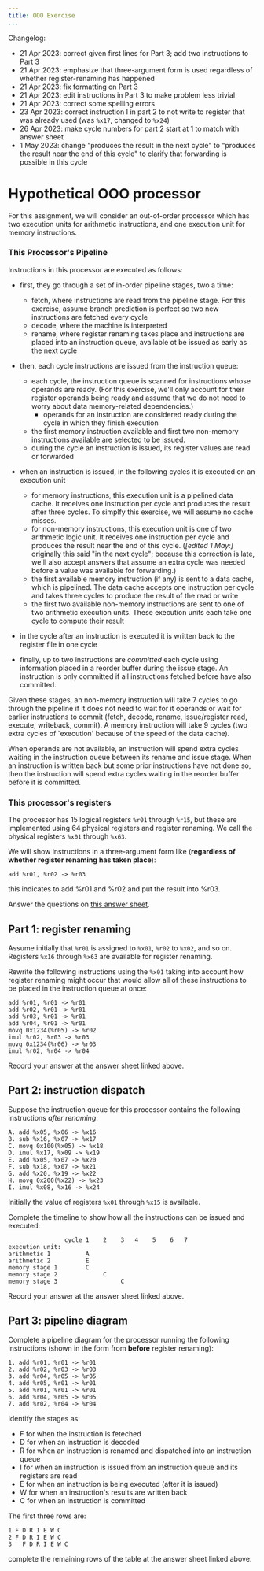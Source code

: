 ```yaml
---
title: OOO Exercise
...
```


<div class="changelog">
Changelog:

*  21 Apr 2023: correct given first lines for Part 3; add two instructions to Part 3
*  21 Apr 2023: emphasize that three-argument form is used regardless of whether register-renaming has happened
*  21 Apr 2023: fix formatting on Part 3
*  21 Apr 2023: edit instructions in Part 3 to make problem less trivial
*  21 Apr 2023: correct some spelling errors
*  23 Apr 2023: correct instruction I in part 2 to not write to register that was already used (was `%x17`, changed to `%x24`)
*  26 Apr 2023: make cycle numbers for part 2 start at 1 to match with answer sheet
*  1 May 2023: change "produces the result in the next cycle" to "produces the result near the end of this cycle" to clarify that forwarding is possible in this cycle
</div>

# Hypothetical OOO processor

For this assignment, we will consider an out-of-order processor which has two execution units for
arithmetic instructions, and one execution unit for memory instructions.

### This Processor's Pipeline 
Instructions in this processor are executed as follows:

*  first, they go through a set of in-order pipeline stages, two a time:

    *  fetch, where instructions are read from the pipeline stage. For this exercise, assume branch prediction is perfect so two new instructions
       are fetched every cycle
    *  decode, where the machine is interpreted
    *  rename, where register renaming takes place and instructions are placed into an instruction queue, available ot be issued as early
       as the next cycle

*  then, each cycle instructions are issued from the instruction queue:
    
    *  each cycle, the instruction queue is scanned for instructions whose operands are ready. (For this exercise, we'll only account for their register operands
        being ready and assume that we do not need to worry about data memory-related dependencies.)
        *  operands for an instruction are considered ready during the cycle in which they finish execution
    *  the first memory instruction available and first two non-memory instructions available are selected to be issued.
    *  during the cycle an instruction is issued, its register values are read or forwarded

*  when an instruction is issued, in the following cycles it is executed on an execution unit
    *  for memory instructions, this execution unit is a pipelined data cache. It receives one instruction per cycle
        and produces the result after three cycles. To simplfy this exercise, we will assume no cache misses.
    *  for non-memory instructions, this execution unit is one of two arithmetic logic unit. It receives one instruction per
        cycle and produces the result near the end of this cycle. (*[edited 1 May:]* originally this said "in the next cycle";
        because this correction is late, we'll also accept answers that assume an extra cycle was needed before a value was available for forwarding.)
    *  the first available memory instruction (if any) is sent to a data cache, which is pipelined. The data cache accepts one instruction per cycle
        and takes three cycles to produce the result of the read or write
    *  the first two available non-memory instructions are sent to one of two arithmetic execution units. These execution units each take one cycle
        to compute their result

*  in the cycle after an instruction is executed it is written back to the register file in one cycle
*  finally, up to two instructions are *committed* each cycle using information placed in a reorder buffer during the issue stage.
    An instruction is only committed if all instructions fetched before have also committed.

Given these stages, an non-memory instruction will take 7 cycles to go through the pipeline if it does not need to wait for it operands
or wait for earlier instructions to commit (fetch, decode, rename, issue/register read, execute, writeback, commit).
A memory instruction will take 9 cycles (two extra cycles of `execution' because of the speed of the data cache).

When operands are not available, an instruction will spend extra cycles waiting in the instruction queue between its rename
and issue stage. When an instruction is written back but some prior instructions have not done so,
then the instruction will spend extra cycles waiting in the reorder buffer before it is committed.

### This processor's registers

The processor has 15 logical registers `%r01` through `%r15`, but these are implemented using 64 physical registers and register renaming. We call the physical registers `%x01` through `%x63`.

We will show instructions in a three-argument form like (**regardless of whether register renaming has taken place**):
    
    add %r01, %r02 -> %r03

this indicates to add %r01 and %r02 and put the result into %r03.

Answer the questions on [this answer sheet](https://kytos02.cs.virginia.edu/cs3130-spring2023/ooo.php).

## Part 1: register renaming

Assume initially that `%r01` is assigned to `%x01`, `%r02` to `%x02`, and so on.
Registers `%x16` through `%x63` are available for register renaming.

Rewrite the following instructions using the `%x01` taking into account how register renaming
might occur that would allow all of these instructions to be placed in the instruction queue
at once:

    add %r01, %r01 -> %r01
    add %r02, %r01 -> %r01
    add %r03, %r01 -> %r01
    add %r04, %r01 -> %r01
    movq 0x1234(%r05) -> %r02
    imul %r02, %r03 -> %r03
    movq 0x1234(%r06) -> %r03
    imul %r02, %r04 -> %r04

Record your answer at the answer sheet linked above.

## Part 2: instruction dispatch

Suppose the instruction queue for this processor contains the following instructions
*after renaming*:

    A. add %x05, %x06 -> %x16
    B. sub %x16, %x07 -> %x17
    C. movq 0x100(%x05) -> %x18
    D. imul %x17, %x09 -> %x19
    E. add %x05, %x07 -> %x20
    F. sub %x18, %x07 -> %x21
    G. add %x20, %x19 -> %x22
    H. movq 0x200(%x22) -> %x23
    I. imul %x08, %x16 -> %x24

Initially the value of registers `%x01` through `%x15` is available.


Complete the timeline to show how all the instructions can be issued and executed:

                    cycle 1    2    3   4    5    6   7
    execution unit:       
    arithmetic 1          A
    arithmetic 2          E
    memory stage 1        C
    memory stage 2             C
    memory stage 3                  C
    
Record your answer at the answer sheet linked above.

## Part 3: pipeline diagram

Complete a pipeline diagram for the processor running the following instructions
(shown in the form from **before** register renaming):

    1. add %r01, %r01 -> %r01
    2. add %r02, %r03 -> %r03
    3. add %r04, %r05 -> %r05
    4. add %r05, %r01 -> %r01
    5. add %r01, %r01 -> %r01
    6. add %r04, %r05 -> %r05
    7. add %r02, %r04 -> %r04

Identify the stages as:

*  F for when the instruction is feteched
*  D for when an instruction is decoded
*  R for when an instruction is renamed and dispatched into an instruction queue
*  I for when an instruction is issued from an instruction queue and its registers are read
*  E for when an instruction is being executed (after it is issued)
*  W for when an instruction's results are written back
*  C for when an instruction is committed

The first three rows are:

    1 F D R I E W C
    2 F D R I E W C
    3   F D R I E W C

complete the remaining rows of the table at the answer sheet linked above.

